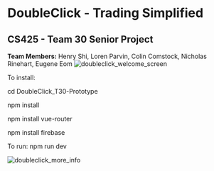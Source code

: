 # DoubleClick - Trading Simplified
## CS425 - Team 30 Senior Project
**Team Members:** Henry Shi, Loren Parvin, Colin Comstock, Nicholas Rinehart, Eugene Eom
![doubleclick_welcome_screen](https://user-images.githubusercontent.com/64504261/142562134-77a1ff25-c35b-4bc0-a1f9-4042308e71c0.png)

To install:

cd DoubleClick_T30-Prototype

npm install

npm install vue-router

npm install firebase

To run:
npm run dev

![doubleclick_more_info](https://user-images.githubusercontent.com/64504261/142562384-7abb992f-ec5f-42ed-abd2-bcfc18be24c9.png)

